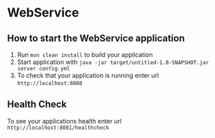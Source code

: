 # WebService

How to start the WebService application
---

1. Run `mvn clean install` to build your application
1. Start application with `java -jar target/untitled-1.0-SNAPSHOT.jar server config.yml`
1. To check that your application is running enter url `http://localhost:8080`

Health Check
---

To see your applications health enter url `http://localhost:8081/healthcheck`
